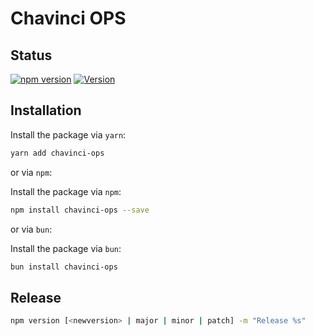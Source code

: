 # Chavinci OPS
## Status
[![npm version][npm-image]][npm-url] [![Version](https://img.shields.io/npm/v/npm.svg?logo=npm)](https://www.npmjs.com/package/chavinci-ops)




[npm-image]: https://img.shields.io/npm/v/chavinci-core.svg?style=flat-square
[npm-url]: https://npmjs.org/package/chavinci-core


## Installation

Install the package via `yarn`:

```sh
yarn add chavinci-ops
```

or via `npm`:

Install the package via `npm`:

```sh
npm install chavinci-ops --save
```

or via `bun`:

Install the package via `bun`:

```sh
bun install chavinci-ops 
```

## Release

```sh
npm version [<newversion> | major | minor | patch] -m "Release %s"
```